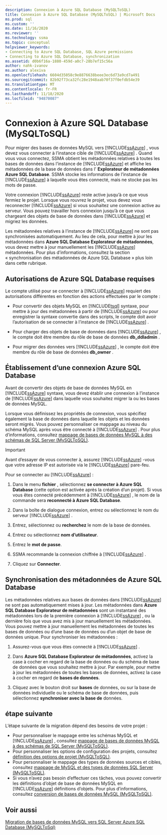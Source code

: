 ```yaml
---
description: Connexion à Azure SQL Database (MySQLToSQL)
title: Connexion à Azure SQL Database (MySQLToSQL) | Microsoft Docs
ms.prod: sql
ms.custom: ''
ms.date: 11/16/2020
ms.reviewer: ''
ms.technology: ssma
ms.topic: conceptual
helpviewer_keywords:
- Connecting to Azure SQL Database, SQL Azure permissions
- Connecting to Azure SQL Database, synchronization
ms.assetid: d0b6f16a-1880-459d-a0c7-28b7ef15c56a
author: nahk-ivanov
ms.author: alexiva
ms.openlocfilehash: 6604d35058c9e8876638beee3ec6d73a9cd7a491
ms.sourcegitcommit: 82b92f73ca32fc28e1948aab70f37f0efdb54e39
ms.translationtype: MT
ms.contentlocale: fr-FR
ms.lasthandoff: 11/18/2020
ms.locfileid: "94870087"
---
```

# <a name="connecting-to-azure-sql-database-mysqltosql"></a>Connexion à Azure SQL Database (MySQLToSQL)

Pour migrer des bases de données MySQL vers [!INCLUDE[ssAzure](../../includes/ssazure_md.md)] , vous devez vous connecter à l’instance cible de [!INCLUDE[ssAzure](../../includes/ssazure_md.md)] . Quand vous vous connectez, SSMA obtient les métadonnées relatives à toutes les bases de données dans l’instance de [!INCLUDE[ssAzure](../../includes/ssazure_md.md)] et affiche les métadonnées de la base de données dans l' **Explorateur de métadonnées Azure SQL Database**. SSMA stocke les informations de l’instance de [!INCLUDE[ssAzure](../../includes/ssazure_md.md)] à laquelle vous êtes connecté, mais ne stocke pas les mots de passe.

Votre connexion [!INCLUDE[ssAzure](../../includes/ssazure_md.md)] reste active jusqu’à ce que vous fermiez le projet. Lorsque vous rouvrez le projet, vous devez vous reconnecter [!INCLUDE[ssAzure](../../includes/ssazure_md.md)] si vous souhaitez une connexion active au serveur. Vous pouvez travailler hors connexion jusqu’à ce que vous chargeant des objets de base de données dans [!INCLUDE[ssAzure](../../includes/ssazure_md.md)] et migriez les données.

Les métadonnées relatives à l’instance de [!INCLUDE[ssAzure](../../includes/ssazure_md.md)] ne sont pas synchronisées automatiquement. Au lieu de cela, pour mettre à jour les métadonnées dans **Azure SQL Database Explorateur de métadonnées**, vous devez mettre à jour manuellement les [!INCLUDE[ssAzure](../../includes/ssazure_md.md)] métadonnées. Pour plus d’informations, consultez la section « synchronisation des métadonnées de Azure SQL Database » plus loin dans cette rubrique.

## <a name="required-azure-sql-database-permissions"></a>Autorisations de Azure SQL Database requises

Le compte utilisé pour se connecter à [!INCLUDE[ssAzure](../../includes/ssazure_md.md)] requiert des autorisations différentes en fonction des actions effectuées par le compte :

- Pour convertir des objets MySQL en [!INCLUDE[tsql](../../includes/tsql-md.md)] syntaxe, pour mettre à jour des métadonnées à partir de [!INCLUDE[ssAzure](../../includes/ssazure_md.md)] ou pour enregistrer la syntaxe convertie dans des scripts, le compte doit avoir l’autorisation de se connecter à l’instance de [!INCLUDE[ssAzure](../../includes/ssazure_md.md)] .

- Pour charger des objets de base de données dans [!INCLUDE[ssAzure](../../includes/ssazure_md.md)] , le compte doit être membre du rôle de base de données **db_ddladmin** .

- Pour migrer des données vers [!INCLUDE[ssAzure](../../includes/ssazure_md.md)] , le compte doit être membre du rôle de base de données **db_owner** .

## <a name="establishing-an-azure-sql-database-connection"></a>Établissement d’une connexion Azure SQL Database

Avant de convertir des objets de base de données MySQL en [!INCLUDE[ssAzure](../../includes/ssazure_md.md)] syntaxe, vous devez établir une connexion à l’instance de [!INCLUDE[ssAzure](../../includes/ssazure_md.md)] dans laquelle vous souhaitez migrer la ou les bases de données MySQL.

Lorsque vous définissez les propriétés de connexion, vous spécifiez également la base de données dans laquelle les objets et les données seront migrés. Vous pouvez personnaliser ce mappage au niveau du schéma MySQL après vous être connecté à [!INCLUDE[ssAzure](../../includes/ssazure_md.md)] . Pour plus d’informations, consultez [mappage de bases de données MySQL à des schémas de SQL Server &#40;MySQLToSQL&#41;](../../ssma/mysql/mapping-mysql-databases-to-sql-server-schemas-mysqltosql.md).

> [!IMPORTANT]
> Avant d’essayer de vous connecter à, assurez [!INCLUDE[ssAzure](../../includes/ssazure_md.md)] -vous que votre adresse IP est autorisée via le [!INCLUDE[ssAzure](../../includes/ssazure_md.md)] pare-feu.

Pour se connecter au [!INCLUDE[ssAzure](../../includes/ssazure_md.md)] :

1. Dans le menu **fichier** , sélectionnez **se connecter à Azure SQL Database** (cette option est activée après la création d’un projet).
   Si vous vous êtes connecté précédemment à [!INCLUDE[ssAzure](../../includes/ssazure_md.md)] , le nom de la commande sera **reconnecté à Azure SQL Database**.

2. Dans la boîte de dialogue connexion, entrez ou sélectionnez le nom du serveur [!INCLUDE[ssAzure](../../includes/ssazure_md.md)] .

3. Entrez, sélectionnez ou **recherchez** le nom de la base de données.

4. Entrez ou sélectionnez **nom d’utilisateur**.

5. Entrez le **mot de passe**.

6. SSMA recommande la connexion chiffrée à [!INCLUDE[ssAzure](../../includes/ssazure_md.md)] .

7. Cliquez sur **Connecter**.
  
## <a name="synchronizing-azure-sql-database-metadata"></a>Synchronisation des métadonnées de Azure SQL Database

Les métadonnées relatives aux bases de données dans [!INCLUDE[ssAzure](../../includes/ssazure_md.md)] ne sont pas automatiquement mises à jour. Les métadonnées dans **Azure SQL Database Explorateur de métadonnées** sont un instantané des métadonnées lors de la première connexion à [!INCLUDE[ssAzure](../../includes/ssazure_md.md)] , ou la dernière fois que vous avez mis à jour manuellement les métadonnées. Vous pouvez mettre à jour manuellement les métadonnées de toutes les bases de données ou d’une base de données ou d’un objet de base de données unique. Pour synchroniser les métadonnées :

1. Assurez-vous que vous êtes connecté à [!INCLUDE[ssAzure](../../includes/ssazure_md.md)] .

2. Dans **Azure SQL Database Explorateur de métadonnées**, activez la case à cocher en regard de la base de données ou du schéma de base de données que vous souhaitez mettre à jour.
   Par exemple, pour mettre à jour les métadonnées de toutes les bases de données, activez la case à cocher en regard de **bases de données**.

3. Cliquez avec le bouton droit sur **bases** de données, ou sur la base de données individuelle ou le schéma de base de données, puis sélectionnez **synchroniser avec la base de** données.

## <a name="next-step"></a>étape suivante

L’étape suivante de la migration dépend des besoins de votre projet :

- Pour personnaliser le mappage entre les schémas MySQL et [!INCLUDE[ssAzure](../../includes/ssazure_md.md)] , consultez [mappage de bases de données MySQL à des schémas de SQL Server &#40;MySQLToSQL&#41;](../../ssma/mysql/mapping-mysql-databases-to-sql-server-schemas-mysqltosql.md).
- Pour personnaliser les options de configuration des projets, consultez [définition des options de projet &#40;MySQLToSQL&#41;](../../ssma/mysql/setting-project-options-mysqltosql.md).
- Pour personnaliser le mappage des types de données sources et cibles, consultez [mappage de MySQL et des types de données SQL Server &#40;MySQLToSQL&#41;](../../ssma/mysql/mapping-mysql-and-sql-server-data-types-mysqltosql.md).
- Si vous n’avez pas besoin d’effectuer ces tâches, vous pouvez convertir les définitions d’objet de base de données MySQL en [!INCLUDE[ssAzure](../../includes/ssazure_md.md)] définitions d’objets. Pour plus d’informations, consultez [conversion de bases de données MySQL &#40;MySQLToSQL&#41;](../../ssma/mysql/converting-mysql-databases-mysqltosql.md).

## <a name="see-also"></a>Voir aussi

[Migration de bases de données MySQL vers SQL Server Azure SQL Database &#40;MySQLToSql&#41;](../../ssma/mysql/migrating-mysql-databases-to-sql-server-azure-sql-db-mysqltosql.md)
